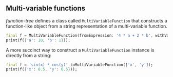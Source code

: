 ## Multi-variable functions

*function-tree* defines a class called `MultiVariableFunction` that constructs a function-like object from a string representation of a multi-variable function.

```dart
final f = MultiVariableFunction(fromExpression: '4 * a + 2 * b', withVariables: ['a', 'b']);
print(f({'a': 10, 'b': 1}));
```

A more succinct way to construct a `MultiVariableFunction` instance is directly from a string:

```dart
final f = 'sin(x) * cos(y)'.toMultiVariableFunction(['x', 'y']);
print(f({'x': 0.5, 'y': 0.5}));
```